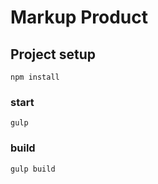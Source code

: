 # Markup Product

## Project setup
```
npm install
```

### start
```
gulp
```

### build
```
gulp build
```